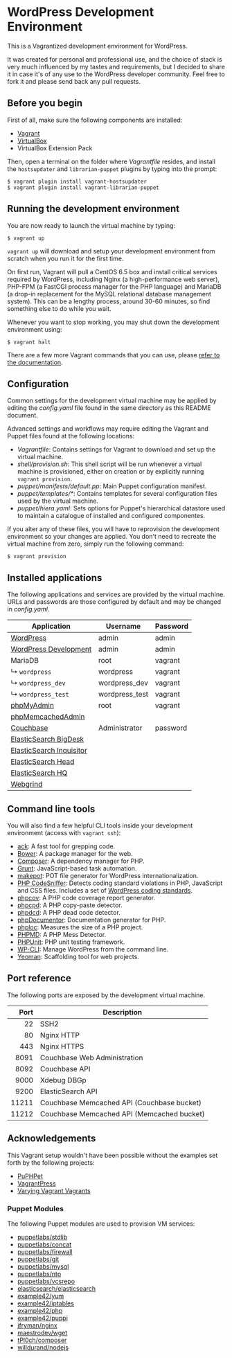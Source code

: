 # WordPress Development Environment

This is a Vagrantized development environment for WordPress.

It was created for personal and professional use, and the choice of stack is very much influenced by my tastes and requirements, but I decided to share it in case it's of any use to the WordPress developer community.  Feel free to fork it and please send back any pull requests.

## Before you begin

First of all, make sure the following components are installed:

* [Vagrant](http://www.vagrantup.com/)
* [VirtualBox](https://www.virtualbox.org/)
* VirtualBox Extension Pack

Then, open a terminal on the folder where _Vagrantfile_ resides, and install the `hostsupdater` and `librarian-puppet` plugins by typing into the prompt:

```
$ vagrant plugin install vagrant-hostsupdater
$ vagrant plugin install vagrant-librarian-puppet
```

## Running the development environment

You are now ready to launch the virtual machine by typing:

```
$ vagrant up
```

`vagrant up` will download and setup your development environment from scratch when you run it for the first time.

On first run, Vagrant will pull a CentOS 6.5 box and install critical services required by WordPress, including Nginx (a high-performance web server), PHP-FPM (a FastCGI process manager for the PHP language) and MariaDB (a drop-in replacement for the MySQL relational database management system).  This can be a lengthy process, around 30-60 minutes, so find something else to do while you wait.

Whenever you want to stop working, you may shut down the development environment using:

```
$ vagrant halt
```

There are a few more Vagrant commands that you can use, please [refer to the documentation][Vagrant CLI Documentation].

[Vagrant CLI Documentation]: https://docs.vagrantup.com/v2/cli/index.html

## Configuration

Common settings for the development virtual machine may be applied by editing the _config.yaml_ file found in the same directory as this README document.

Advanced settings and workflows may require editing the Vagrant and Puppet files found at the following locations:

* _Vagrantfile_: Contains settings for Vagrant to download and set up the virtual machine.
* _shell/provision.sh_: This shell script will be run whenever a virtual machine is provisioned, either on creation or by explicitly running `vagrant provision`.
* _puppet/manifests/default.pp_: Main Puppet configuration manifest.
* _puppet/templates/*_: Contains templates for several configuration files used by the virtual machine.
* _puppet/hiera.yaml_: Sets options for Puppet's hierarchical datastore used to maintain a catalogue of installed and configured componentes.

If you alter any of these files, you will have to reprovision the development environment so your changes are applied. You don't need to recreate the virtual machine from zero, simply run the following command:

```
$ vagrant provision
```

## Installed applications

The following applications and services are provided by the virtual machine.  URLs and passwords are those configured by default and may be changed in _config.yaml_.

| Application                  | Username       | Password |
| ---------------------------- | -------------- | -------- |
| [WordPress][]                | admin          | admin    |
| [WordPress Development][]    | admin          | admin    |
| MariaDB                      | root           | vagrant  |
| ↳ `wordpress`                | wordpress      | vagrant  |
| ↳ `wordpress_dev`            | wordpress_dev  | vagrant  |
| ↳ `wordpress_test`           | wordpress_test | vagrant  |
| [phpMyAdmin][]               | root           | vagrant  |
| [phpMemcachedAdmin][]        |                |          |
| [Couchbase][]                | Administrator  | password |
| [ElasticSearch BigDesk][]    |                |          |
| [ElasticSearch Inquisitor][] |                |          |
| [ElasticSearch Head][]       |                |          |
| [ElasticSearch HQ][]         |                |          |
| [Webgrind][]                 |                |          |

[WordPress]:                http://wordpress.local/wp-admin/
[WordPress Development]:    http://develop.wordpress.local/wp-admin/
[phpMyAdmin]:               http://wpdev/phpMyAdmin/
[phpMemcachedAdmin]:        http://wpdev/phpMemcachedAdmin/
[Couchbase]:                http://wpdev:8091/
[ElasticSearch BigDesk]:    http://wordpress.local:9200/_plugin/BigDesk/
[ElasticSearch Inquisitor]: http://wordpress.local:9200/_plugin/inquisitor/
[ElasticSearch Head]:       http://wordpress.local:9200/_plugin/head/
[ElasticSearch HQ]:         http://wordpress.local:9200/_plugin/HQ/
[Webgrind]:                 http://wordpress.local/webgrind/

## Command line tools

You will also find a few helpful CLI tools inside your development environment (access with `vagrant ssh`):

* [ack](http://beyondgrep.com/): A fast tool for grepping code.
* [Bower](http://bower.io/): A package manager for the web.
* [Composer](https://getcomposer.org/): A dependency manager for PHP.
* [Grunt](http://gruntjs.com/): JavaScript-based task automation.
* [makepot](https://codex.wordpress.org/I18n_for_WordPress_Developers): POT file generator for WordPress internationalization.
* [PHP CodeSniffer](http://pear.php.net/package/PHP_CodeSniffer/): Detects coding standard violations in PHP, JavaScript and CSS files. Includes a set of [WordPress coding standards](https://github.com/WordPress-Coding-Standards/WordPress-Coding-Standards).
* [phpcov](https://github.com/sebastianbergmann/phpcov): A PHP code coverage report generator.
* [phpcpd](https://github.com/sebastianbergmann/phpcpd): A PHP copy-paste detector.
* [phpdcd](https://github.com/sebastianbergmann/phpdcd): A PHP dead code detector.
* [phpDocumentor](http://www.phpdoc.org/): Documentation generator for PHP.
* [phploc](https://github.com/sebastianbergmann/phploc): Measures the size of a PHP project.
* [PHPMD](http://phpmd.org/): A PHP Mess Detector.
* [PHPUnit](http://phpunit.de/): PHP unit testing framework.
* [WP-CLI](http://wp-cli.org/): Manage WordPress from the command line.
* [Yeoman](http://yeoman.io/): Scaffolding tool for web projects.

## Port reference

The following ports are exposed by the development virtual machine.

| Port  | Description                                |
| ----: | ------------------------------------------ |
| 22    | SSH2                                       |
| 80    | Nginx HTTP                                 |
| 443   | Nginx HTTPS                                |
| 8091  | Couchbase Web Administration               |
| 8092  | Couchbase API                              |
| 9000  | Xdebug DBGp                                |
| 9200  | ElasticSearch API                          |
| 11211 | Couchbase Memcached API (Couchbase bucket) |
| 11212 | Couchbase Memcached API (Memcached bucket) |

## Acknowledgements

This Vagrant setup wouldn't have been possible without the examples set forth by the following projects:

* [PuPHPet](https://puphpet.com/)
* [VagrantPress](https://github.com/chad-thompson/vagrantpress)
* [Varying Vagrant Vagrants](https://github.com/Varying-Vagrant-Vagrants/VVV)

### Puppet Modules

The following Puppet modules are used to provision VM services:

* [puppetlabs/stdlib](https://forge.puppetlabs.com/puppetlabs/stdlib)
* [puppetlabs/concat](https://forge.puppetlabs.com/puppetlabs/concat)
* [puppetlabs/firewall](https://forge.puppetlabs.com/puppetlabs/firewall)
* [puppetlabs/git](https://forge.puppetlabs.com/puppetlabs/git)
* [puppetlabs/mysql](https://forge.puppetlabs.com/puppetlabs/mysql)
* [puppetlabs/ntp](https://forge.puppetlabs.com/puppetlabs/ntp)
* [puppetlabs/vcsrepo](https://forge.puppetlabs.com/puppetlabs/vcsrepo)
* [elasticsearch/elasticsearch](https://forge.puppetlabs.com/elasticsearch/elasticsearch)
* [example42/yum](https://forge.puppetlabs.com/example42/yum)
* [example42/iptables](https://forge.puppetlabs.com/example42/iptables)
* [example42/php](https://forge.puppetlabs.com/example42/php)
* [example42/puppi](https://forge.puppetlabs.com/example42/puppi)
* [jfryman/nginx](https://forge.puppetlabs.com/jfryman/nginx)
* [maestrodev/wget](https://forge.puppetlabs.com/maestrodev/wget)
* [tPl0ch/composer](https://forge.puppetlabs.com/tPl0ch/composer)
* [willdurand/nodejs](https://forge.puppetlabs.com/willdurand/nodejs)
